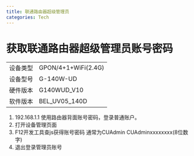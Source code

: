 ```yaml
---
title: 联通路由器超级管理员
categories: Tech
---
```


# 获取联通路由器超级管理员账号密码

|          |                     |
| -------- | ------------------- |
| 设备类型 | GPON/4+1+WiFi(2.4G) |
| 设备型号 | G-140W-UD           |
| 硬件版本 | G140WUD_V10         |
| 软件版本 | BEL_UV05_140D       |

1. 192.168.1.1 使用路由器背面账号密码，登录普通账户。
2. 打开设备管理页面
3. F12开发工具查js获得账号密码 通常为CUAdmin CUAdminxxxxxxxx(8位数字)
4. 退出登录管理员账号